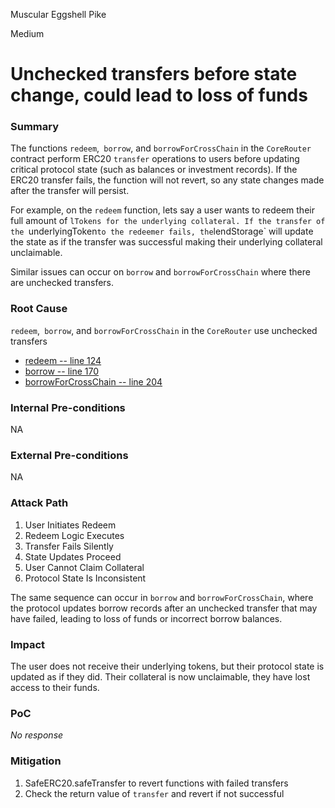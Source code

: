Muscular Eggshell Pike

Medium

# Unchecked transfers before state change, could lead to loss of funds

### Summary

The functions `redeem`,` borrow`, and `borrowForCrossChain` in the `CoreRouter` contract perform ERC20 `transfer` operations to users before updating critical protocol state (such as balances or investment records). If the ERC20 transfer fails, the function will not revert, so any state changes made after the transfer will persist.

For example, on the `redeem` function, lets say a user wants to redeem their full amount of `lTokens for the underlying collateral. If the transfer of the `underlyingToken` to the redeemer fails, the `lendStorage` will update the state as if the transfer was successful making their underlying collateral unclaimable. 

Similar issues can occur on `borrow` and `borrowForCrossChain` where there are unchecked transfers.

### Root Cause

`redeem`,` borrow`, and `borrowForCrossChain` in the `CoreRouter` use unchecked transfers

- [redeem -- line 124](https://github.com/sherlock-audit/2025-05-lend-audit-contest/blob/main/Lend-V2/src/LayerZero/CoreRouter.sol#L124)
- [borrow -- line 170](https://github.com/sherlock-audit/2025-05-lend-audit-contest/blob/main/Lend-V2/src/LayerZero/CoreRouter.sol#L170)
- [borrowForCrossChain -- line 204](https://github.com/sherlock-audit/2025-05-lend-audit-contest/blob/main/Lend-V2/src/LayerZero/CoreRouter.sol#L204)

### Internal Pre-conditions

NA

### External Pre-conditions

NA

### Attack Path

1. User Initiates Redeem
2. Redeem Logic Executes
3. Transfer Fails Silently
4. State Updates Proceed
5. User Cannot Claim Collateral
6. Protocol State Is Inconsistent

The same sequence can occur in `borrow` and `borrowForCrossChain`, where the protocol updates borrow records after an unchecked transfer that may have failed, leading to loss of funds or incorrect borrow balances.

### Impact

The user does not receive their underlying tokens, but their protocol state is updated as if they did. Their collateral is now unclaimable, they have lost access to their funds.

### PoC

_No response_

### Mitigation

1. SafeERC20.safeTransfer to revert functions with failed transfers
2. Check the return value of `transfer` and revert if not successful